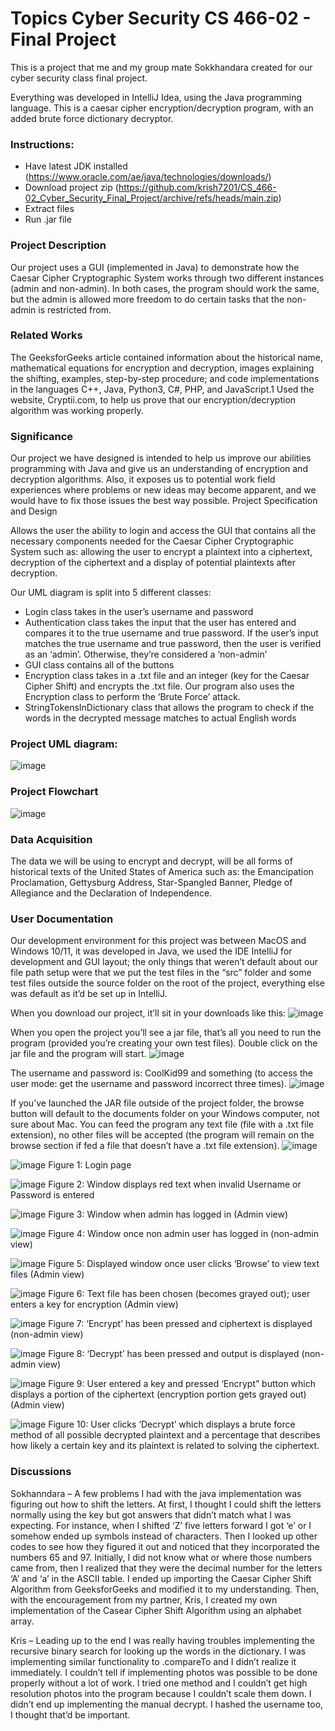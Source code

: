 # Topics Cyber Security CS 466-02 - Final Project
This is a project that me and my group mate Sokkhandara created for our cyber security class final project.

Everything was developed in IntelliJ Idea, using the Java programming language. This is a caesar cipher encryption/decryption program, with an added brute force dictionary decryptor.

### Instructions:
- Have latest JDK installed (https://www.oracle.com/ae/java/technologies/downloads/)
- Download project zip (https://github.com/krish7201/CS_466-02_Cyber_Security_Final_Project/archive/refs/heads/main.zip)
- Extract files
- Run .jar file

### Project Description
Our project uses a GUI (implemented in Java) to demonstrate how the Caesar Cipher Cryptographic System works through two different instances (admin and non-admin). In both cases, the program should work the same, but the admin is allowed more freedom to do certain tasks that the non-admin is restricted from. 

### Related Works
The GeeksforGeeks article contained information about the historical name, mathematical equations for encryption and decryption, images explaining the shifting, examples, step-by-step procedure; and code implementations in the languages C++, Java, Python3, C#, PHP, and JavaScript.1 
Used the website, Cryptii.com, to help us prove that our encryption/decryption algorithm was working properly. 

### Significance
Our project we have designed is intended to help us improve our abilities programming with Java and give us an understanding of encryption and decryption algorithms. Also, it exposes us to potential work field experiences where problems or new ideas may become apparent, and we would have to fix those issues the best way possible. 
Project Specification and Design 

Allows the user the ability to login and access the GUI that contains all the necessary components needed for the Caesar Cipher Cryptographic System such as: allowing the user to encrypt a plaintext into a ciphertext, decryption of the ciphertext and a display of potential plaintexts after decryption.

Our UML diagram is split into 5 different classes:
- Login class takes in the user’s username and password 
- Authentication class takes the input that the user has entered and compares it to the true username and true password. If the user’s input matches the true username and true password, then the user is verified as an ‘admin’. Otherwise, they’re considered a ‘non-admin’
- GUI class contains all of the buttons 
- Encryption class takes in a .txt file and an integer (key for the Caesar Cipher Shift) and encrypts the .txt file. Our program also uses the Encryption class to perform the ‘Brute Force’ attack. 
- StringTokensInDictionary class that allows the program to check if the words in the decrypted message matches to actual English words

### Project UML diagram:
<img size="50%">![image](https://github.com/user-attachments/assets/4cb885ff-20b4-4d7b-8816-e259d5898adf)</img>

### Project Flowchart
<img size="50%">![image](https://github.com/user-attachments/assets/0abdc0c7-6f7b-4be8-a106-158336fe135c)</img>

### Data Acquisition
The data we will be using to encrypt and decrypt, will be all forms of historical texts of the United States of America such as: the Emancipation Proclamation, Gettysburg Address, Star-Spangled Banner, Pledge of Allegiance and the Declaration of Independence.

### User Documentation 
Our development environment for this project was between MacOS and Windows 10/11, it was developed in Java, we used the IDE IntelliJ for development and GUI layout; the only things that weren’t default about our file path setup were that we put the test files in the “src” folder and some test files outside the source folder on the root of the project, everything else was default as it’d be set up in IntelliJ.

When you download our project, it’ll sit in your downloads like this:
<img size="50%">![image](https://github.com/user-attachments/assets/9d73824c-25a5-4da2-a822-1759281723b8)</img>

When you open the project you’ll see a jar file, that’s all you need to run the program (provided you’re creating your own test files). Double click on the jar file and the program will start.
<img size="50%">![image](https://github.com/user-attachments/assets/3f2035aa-dc3c-46fc-a390-d9fa4b19d7da)</img>

The username and password is: CoolKid99 and something (to access the user mode: get the username and password incorrect three times).
<img size="50%">![image](https://github.com/user-attachments/assets/2b969983-042c-43e1-bda8-607508c1a3df)</img>

If you’ve launched the JAR file outside of the project folder, the browse button will default to the documents folder on your Windows computer, not sure about Mac. You can feed the program any text file (file with a .txt file extension), no other files will be accepted (the program will remain on the browse section if fed a file that doesn’t have a .txt file extension).
<img size="50%">![image](https://github.com/user-attachments/assets/5c13a262-bc62-4890-956f-8272593f14ea)</img>

<img size="50%">![image](https://github.com/user-attachments/assets/fb15f4ac-6243-41ab-9e48-d3936ce909ca)</img>
Figure 1: Login page

<img size="50%">![image](https://github.com/user-attachments/assets/309afabf-41f0-418c-9ad1-0f3ba8496b04)</img>
Figure 2: Window displays red text when invalid Username or Password is entered

<img size="50%">![image](https://github.com/user-attachments/assets/c085a749-e4cc-4fd6-b488-43d9960583d5)</img>
Figure 3: Window when admin has logged in (Admin view)

<img size="50%">![image](https://github.com/user-attachments/assets/e7323b86-8d00-41f5-8ca4-fae8485aa661)</img>
Figure 4: Window once non admin user has logged in (non-admin view)

<img size="50%">![image](https://github.com/user-attachments/assets/121dc6e6-53e1-4374-979e-99c165b67fbb)</img>
Figure 5: Displayed window once user clicks ‘Browse’ to view text files (Admin view)

<img size="50%">![image](https://github.com/user-attachments/assets/b7e7f47f-476d-4e55-955c-84bb14938c6c)</img>
Figure 6: Text file has been chosen (becomes grayed out); user enters a key for encryption (Admin view)

<img size="50%">![image](https://github.com/user-attachments/assets/7bf57fd3-7c50-47fb-8d18-965e91d259b2)</img>
Figure 7: ‘Encrypt’ has been pressed and ciphertext is displayed (non-admin view)

<img size="50%">![image](https://github.com/user-attachments/assets/51c4a8e1-5377-44c0-a8d5-cc597182ff0b)</img>
Figure 8: ‘Decrypt’ has been pressed and output is displayed (non-admin view)

<img size="50%">![image](https://github.com/user-attachments/assets/e8b114f5-7008-420e-8203-722fe9b37e8a)</img>
Figure 9: User entered a key and pressed ‘Encrypt” button which displays a portion of the ciphertext (encryption portion gets grayed out) (Admin view)

<img size="50%">![image](https://github.com/user-attachments/assets/1cab4682-6225-4821-bd0d-8bb240bd191c)</img>
Figure 10: User clicks ‘Decrypt’ which displays a brute force method of all possible decrypted plaintext and a percentage that describes how likely a certain key and its plaintext is related to solving the ciphertext. 

### Discussions
Sokhanndara – A few problems I had with the java implementation was figuring out how to shift the letters. At first, I thought I could shift the letters normally using the key but got answers that didn’t match what I was expecting. For instance, when I shifted ‘Z’ five letters forward I got ‘e’ or I somehow ended up symbols instead of characters. Then I looked up other codes to see how they figured it out and noticed that they incorporated the numbers 65 and 97. Initially, I did not know what or where those numbers came from, then I realized that they were the decimal number for the letters ‘A’ and ‘a’ in the ASCII table. I ended up importing the Caesar Cipher Shift Algorithm from GeeksforGeeks and modified it to my understanding. Then, with the encouragement from my partner, Kris, I created my own implementation of the Casear Cipher Shift Algorithm using an alphabet array. 

Kris – Leading up to the end I was really having troubles implementing the recursive binary search for looking up the words in the dictionary. I was implementing similar functionality to .compareTo and I didn’t realize it immediately. I couldn’t tell if implementing photos was possible to be done properly without a lot of work. I tried one method and I couldn’t get high resolution photos into the program because I couldn’t scale them down. I didn’t end up implementing the manual decrypt. I hashed the username too, I thought that’d be important.


